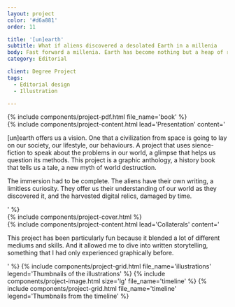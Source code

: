 ```yaml
---
layout: project
color: '#d6a881'
order: 11

title: '[un]earth'
subtitle: What if aliens discovered a desolated Earth in a millenia
body: Fast forward a millenia. Earth has become nothing but a heap of ruin. A world forgotten in time and space… Almost. Coming from the outer limits of the cosmos, a race discovers our planet. Seeing it desolate, with no explanation why, they start to dig the surface, excavating the past.
category: Editorial

client: Degree Project
tags:
  - Editorial design
  - Illustration

---
```


<div class="section">
  <div class="section__container">
    {% include components/project-pdf.html 
      file_name='book'
    %}
  </div>
</div>

<div class="section">
  <div class="section__container">
    {% include components/project-content.html
      lead='Presentation'
      content='
        <p>[un]earth offers us a vision. One that a civilization from space is going to lay on our society, our lifestyle, our behaviours. A project that uses sience-fiction to speak about the problems in our world, a glimpse that helps us question its methods. This project is a graphic anthology, a history book that tells us a tale, a new myth of world destruction.</p>
        <p>The immersion had to be complete. The aliens have their own writing, a limitless curiosity. They offer us their understanding of our world as they discovered it, and the harvested digital relics, damaged by time.</p>
      '
    %}
  </div>
</div>

<div class="section section--fullWidth">
  <div class="section__container">
    {% include components/project-cover.html %}
  </div>
</div>

<div class="section">
  <div class="section__container">
    {% include components/project-content.html
      lead='Collaterals'
      content='
        <p>This project has been particularly fun because it blended a lot of different mediums and skills. And it allowed me to dive into written storytelling, something that I had only experienced graphically before.</p>
      '
    %}
    {% include components/project-grid.html 
      file_name='illustrations'
      legend='Thumbnails of the illustrations'
    %}
    {% include components/project-image.html 
      size='lg'
      file_name='timeline'
    %}
    {% include components/project-grid.html 
      file_name='timeline'
      legend='Thumbnails from the timeline'
    %}
  </div>
</div>
